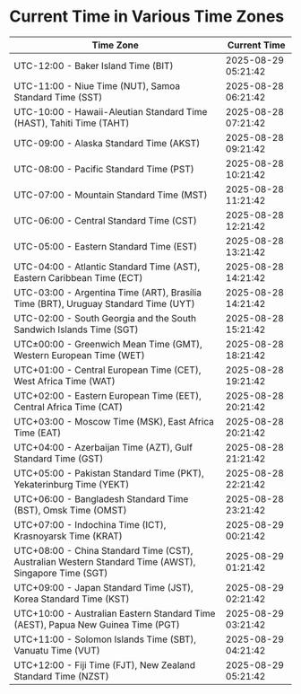 # Current Time in Various Time Zones

| Time Zone | Current Time |
|-----------|--------------|
| UTC-12:00 - Baker Island Time (BIT) | 2025-08-29 05:21:42 |
| UTC-11:00 - Niue Time (NUT), Samoa Standard Time (SST) | 2025-08-28 06:21:42 |
| UTC-10:00 - Hawaii-Aleutian Standard Time (HAST), Tahiti Time (TAHT) | 2025-08-28 07:21:42 |
| UTC-09:00 - Alaska Standard Time (AKST) | 2025-08-28 09:21:42 |
| UTC-08:00 - Pacific Standard Time (PST) | 2025-08-28 10:21:42 |
| UTC-07:00 - Mountain Standard Time (MST) | 2025-08-28 11:21:42 |
| UTC-06:00 - Central Standard Time (CST) | 2025-08-28 12:21:42 |
| UTC-05:00 - Eastern Standard Time (EST) | 2025-08-28 13:21:42 |
| UTC-04:00 - Atlantic Standard Time (AST), Eastern Caribbean Time (ECT) | 2025-08-28 14:21:42 |
| UTC-03:00 - Argentina Time (ART), Brasília Time (BRT), Uruguay Standard Time (UYT) | 2025-08-28 14:21:42 |
| UTC-02:00 - South Georgia and the South Sandwich Islands Time (SGT) | 2025-08-28 15:21:42 |
| UTC±00:00 - Greenwich Mean Time (GMT), Western European Time (WET) | 2025-08-28 18:21:42 |
| UTC+01:00 - Central European Time (CET), West Africa Time (WAT) | 2025-08-28 19:21:42 |
| UTC+02:00 - Eastern European Time (EET), Central Africa Time (CAT) | 2025-08-28 20:21:42 |
| UTC+03:00 - Moscow Time (MSK), East Africa Time (EAT) | 2025-08-28 20:21:42 |
| UTC+04:00 - Azerbaijan Time (AZT), Gulf Standard Time (GST) | 2025-08-28 21:21:42 |
| UTC+05:00 - Pakistan Standard Time (PKT), Yekaterinburg Time (YEKT) | 2025-08-28 22:21:42 |
| UTC+06:00 - Bangladesh Standard Time (BST), Omsk Time (OMST) | 2025-08-28 23:21:42 |
| UTC+07:00 - Indochina Time (ICT), Krasnoyarsk Time (KRAT) | 2025-08-29 00:21:42 |
| UTC+08:00 - China Standard Time (CST), Australian Western Standard Time (AWST), Singapore Time (SGT) | 2025-08-29 01:21:42 |
| UTC+09:00 - Japan Standard Time (JST), Korea Standard Time (KST) | 2025-08-29 02:21:42 |
| UTC+10:00 - Australian Eastern Standard Time (AEST), Papua New Guinea Time (PGT) | 2025-08-29 03:21:42 |
| UTC+11:00 - Solomon Islands Time (SBT), Vanuatu Time (VUT) | 2025-08-29 04:21:42 |
| UTC+12:00 - Fiji Time (FJT), New Zealand Standard Time (NZST) | 2025-08-29 05:21:42 |
